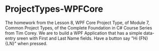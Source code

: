 # ProjectTypes-WPFCore
The homework from the Lesson 8, WPF Core Project Type, of Module 7, Common Project Types, of the Complete Foundation in C# Course Series from Tim Corey. We are to build a WPF Application that has a simple data-entry sreen with First and Last Name fields. Have a button say "Hi {FN} {LN}" when pressed.
